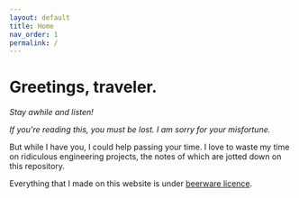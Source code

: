 ```yaml
---
layout: default
title: Home
nav_order: 1
permalink: /
---
```


# Greetings, traveler.

*Stay awhile and listen!*

*If you're reading this, you must be lost. I am sorry for your misfortune.*

But while I have you, I could help passing your time. I love to waste my time on ridiculous
engineering projects, the notes of which are jotted down on this repository.

Everything that I made on this website is under [beerware licence](LICENSE.md).
